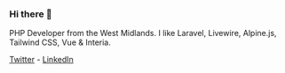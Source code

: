 ### Hi there 👋

PHP Developer from the West Midlands. I like Laravel, Livewire, Alpine.js, Tailwind CSS, Vue & Interia.

[Twitter](https://twitter.com/leepownall) - [LinkedIn](https://www.linkedin.com/in/lee-pownall)
